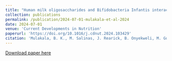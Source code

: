 ```yaml
---
title: "Human milk oligosaccharides and Bifidobacteria Infantis interactively shape mouse splenic immune responses"
collection: publications
permalink: /publication/2024-07-01-mulakala-et-al-2024
date: 2024-07-01
venue: 'Current Developments in Nutrition'
paperurl: 'https://doi.org/10.1016/j.cdnut.2024.103429'
citation: 'Mulakala, B. K., M. Salinas, J. Rearick, B. Onyekweli, M. Gurung, M. Ruebel, J. Dada-Fox, J. Zeledon, R. Talatala, L. Davidson, R. Chapkin, Q. D. Read, S. Donovan, and L. Yeruva. 2024. Human milk oligosaccharides and Bifidobacteria Infantis interactively shape mouse splenic immune responses. Current Developments in Nutrition 8: 103429. DOI: 10.1016/j.cdnut.2024.103429.'
---
```

[Download paper here](https://doi.org/10.1016/j.cdnut.2024.103429)
